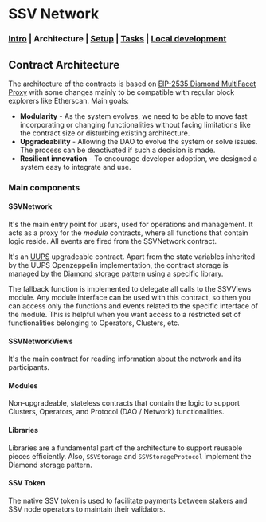 # SSV Network

### [Intro](../README.md) | Architecture | [Setup](setup.md) | [Tasks](tasks.md) |  [Local development](local-dev.md)

## Contract Architecture

The architecture of the contracts is based on [EIP-2535 Diamond MultiFacet Proxy](https://eips.ethereum.org/EIPS/eip-2535) with some changes mainly to be compatible with regular block explorers like Etherscan. Main goals:

* **Modularity** - As the system evolves, we need to be able to move fast incorporating or changing functionalities without facing limitations like the contract size or disturbing existing architecture.
* **Upgradeability** - Allowing the DAO to evolve the system or solve issues. The process can be deactivated if such a decision is made.
* **Resilient innovation** - To encourage developer adoption, we designed a system easy to integrate and use.

### Main components
#### SSVNetwork
It's the main entry point for users, used for operations and management. It acts as a proxy for the _module_ contracts, where all functions that contain logic reside. All events are fired from the SSVNetwork contract.

It's an [UUPS](https://eips.ethereum.org/EIPS/eip-1822) upgradeable contract. Apart from the state variables inherited by the UUPS Openzeppelin implementation, the contract storage is managed by the [Diamond storage pattern](https://eip2535diamonds.substack.com/i/65777640/diamond-storage) using a specific library.

The fallback function is implemented to delegate all calls to the SSVViews module.
Any module interface can be used with this contract, so then you can access only the functions and events related to the specific interface of the module. This is helpful when you want access to a restricted set of functionalities belonging to Operators, Clusters, etc.

#### SSVNetworkViews
It's the main contract for reading information about the network and its participants.

#### Modules
Non-upgradeable, stateless contracts that contain the logic to support Clusters, Operators, and Protocol (DAO / Network) functionalities.

#### Libraries
Libraries are a fundamental part of the architecture to support reusable pieces efficiently. Also, `SSVStorage`  and `SSVStorageProtocol` implement the Diamond storage pattern.

#### SSV Token
The native SSV token is used to facilitate payments between stakers and SSV node operators to maintain their validators.
